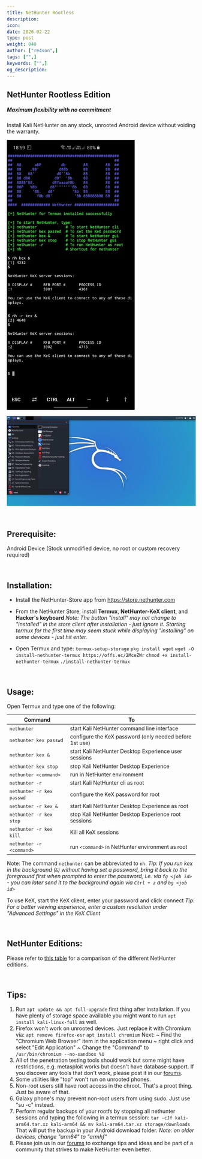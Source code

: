 ```yaml
---
title: NetHunter Rootless
description:
icon:
date: 2020-02-22
type: post
weight: 040
author: ["re4son",]
tags: ["",]
keywords: ["",]
og_description:
---
```


## NetHunter Rootless Edition

##### *Maximum flexibility with no commitment*

Install Kali NetHunter on any stock, unrooted Android device without voiding the warranty.

[![](images/010-NH-Rootless-Installation_Start_s.jpg)](images/010-NH-Rootless-Installation_Start.jpg)

[![](images/020-NH-Rootless-KeX_s.jpg)](images/020-NH-Rootless-KeX_s.jpg)

&nbsp;

Prerequisite:
--------------

Android Device
(Stock unmodified device, no root or custom recovery required)

&nbsp;

Installation:
--------------

* Install the NetHunter-Store app from https://store.nethunter.com
* From the NetHunter Store, install __Termux__, __NetHunter-KeX client__, and __Hacker's keyboard__
  _Note:_
       _The button "install" may not change to "installed" in the store client after installation - just ignore it._
      _Starting termux for the first time may seem stuck while displaying "installing" on some devices - just hit enter._

* Open Termux and type:
  `termux-setup-storage`
  `pkg install wget`
  `wget -O install-nethunter-termux https://offs.ec/2MceZWr`
  `chmod +x install-nethunter-termux`
  `./install-nethunter-termux`



&nbsp;

Usage:
-------

Open Termux and type one of the following:

| Command                   | To                                                      |
| ------------------------- | ------------------------------------------------------- |
| `nethunter`               | start Kali NetHunter command line interface             |
| `nethunter kex passwd`    | configure the KeX password (only needed before 1st use) |
| `nethunter kex &`         | start Kali NetHunter Desktop Experience user sessions   |
| `nethunter kex stop`      | stop Kali NetHunter Desktop Experience                  |
| `nethunter <command>`     | run <command> in NetHunter environment                  |
| `nethunter -r`            | start Kali NetHunter cli as root                        |
| `nethunter -r kex passwd` | configure the KeX password for root                     |
| `nethunter -r kex &`      | start Kali NetHunter Desktop Experience as root         |
| `nethunter -r kex stop`   | stop Kali NetHunter Desktop Experience root sessions    |
| `nethunter -r kex kill`   | Kill all KeX sessions                                   |
| `nethunter -r <command>`  | run `<command>` in NetHunter environment as root        |

Note: The command `nethunter` can be abbreviated to `nh`.
_Tip: If you run kex in the background (`&`) without having set a password, bring it back to the foreground first when prompted to enter the password, i.e. via `fg <job id>` - you can later send it to the background again via `Ctrl + z` and `bg <job id>`_

To use KeX, start the KeX client, enter your password and click connect
_Tip: For a better viewing experience, enter a custom resolution under "Advanced Settings" in the KeX Client_

 &nbsp;

## NetHunter Editions:

Please refer to [this table](../#1-0-nethunter-editions) for a comparison of the different NetHunter editions.

&nbsp;

## Tips:

1. Run `apt update && apt full-upgrade` first thing after installation. If you have plenty of storage space available you might want to run `apt install kali-linux-full` as well.
2. Firefox won't work on unrooted devices. Just replace it with Chromium via:
   `apt remove firefox-esr`
   `apt install chromium`
   Next:
   ~ Find the "Chromium Web Browser" item in the application menu
   ~ right click and select "Edit Application"
   ~ Change the "Command"  to `/usr/bin/chromium --no-sandbox %U`
3. All of the penetration testing tools should work but some might have restrictions, e.g. metasploit works but doesn't have database support. If you discover any tools that don't work, please post it in our [forums](https://forums.kali.org/forumdisplay.php?14-NetHunter-Forums).
4. Some utilities like "top" won't run on unrooted phones.
5. Non-root users still have root access in the chroot. That's a proot thing. Just be aware of that.
6. Galaxy phone's may prevent non-root users from using sudo. Just use "su -c" instead.
5. Perform regular backups of your rootfs by stopping all nethunter sessions and typing the following in a termux session:
   `tar -cJf kali-arm64.tar.xz kali-arm64 && mv kali-arm64.tar.xz storage/downloads`
   That will put the backup in your Android download folder.
   _Note: on older devices, change "arm64" to "armhf"_
6. Please join us in our [forums](https://forums.kali.org/forumdisplay.php?14-NetHunter-Forums) to exchange tips and ideas and be part of a community that strives to make NetHunter even better.
